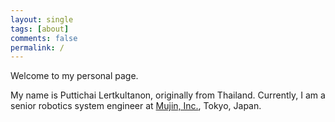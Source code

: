 ```yaml
---
layout: single
tags: [about]
comments: false
permalink: /
---
```


Welcome to my personal page.

My name is Puttichai Lertkultanon, originally from
Thailand. Currently, I am a senior robotics system engineer at [Mujin,
Inc.](http://www.mujin.co.jp/en), Tokyo, Japan.
